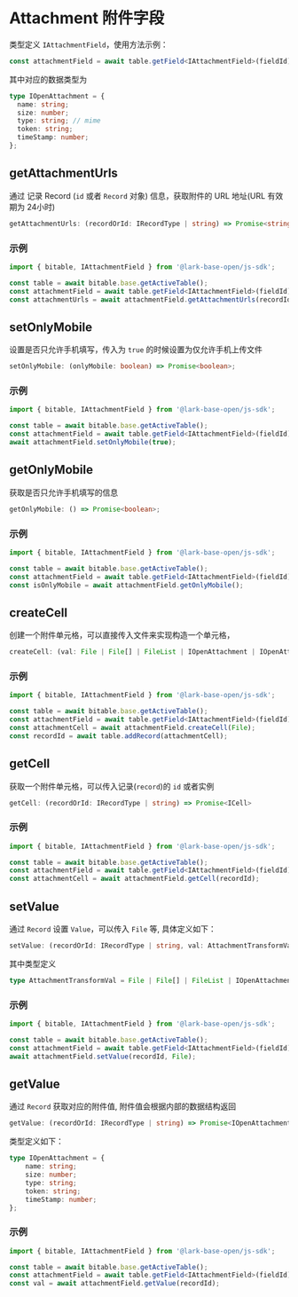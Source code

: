 # Attachment 附件字段
类型定义 `IAttachmentField`，使用方法示例：
```typescript
const attachmentField = await table.getField<IAttachmentField>(fieldId);
```
其中对应的数据类型为
```typescript
type IOpenAttachment = {
  name: string;
  size: number;
  type: string; // mime
  token: string;
  timeStamp: number;
};
```

## getAttachmentUrls
通过 记录 Record (`id` 或者 `Record` 对象) 信息，获取附件的 URL 地址(URL 有效期为 24小时)
```typescript
getAttachmentUrls: (recordOrId: IRecordType | string) => Promise<string[]>;
```
### 示例
```typescript
import { bitable, IAttachmentField } from '@lark-base-open/js-sdk';

const table = await bitable.base.getActiveTable();
const attachmentField = await table.getField<IAttachmentField>(fieldId);
const attachmentUrls = await attachmentField.getAttachmentUrls(recordId);
```

## setOnlyMobile
设置是否只允许手机填写，传入为 `true` 的时候设置为仅允许手机上传文件
```typescript
setOnlyMobile: (onlyMobile: boolean) => Promise<boolean>;
```
### 示例
```typescript
import { bitable, IAttachmentField } from '@lark-base-open/js-sdk';

const table = await bitable.base.getActiveTable();
const attachmentField = await table.getField<IAttachmentField>(fieldId);
await attachmentField.setOnlyMobile(true);
```

## getOnlyMobile
获取是否只允许手机填写的信息
```typescript
getOnlyMobile: () => Promise<boolean>;
```
### 示例
```typescript
import { bitable, IAttachmentField } from '@lark-base-open/js-sdk';

const table = await bitable.base.getActiveTable();
const attachmentField = await table.getField<IAttachmentField>(fieldId);
const isOnlyMobile = await attachmentField.getOnlyMobile();
```

## createCell
创建一个附件单元格，可以直接传入文件来实现构造一个单元格，
```typescript
createCell: (val: File | File[] | FileList | IOpenAttachment | IOpenAttachment[]) => Promise<ICell>;
```
### 示例
```typescript
import { bitable, IAttachmentField } from '@lark-base-open/js-sdk';

const table = await bitable.base.getActiveTable();
const attachmentField = await table.getField<IAttachmentField>(fieldId);
const attachmentCell = await attachmentField.createCell(File);
const recordId = await table.addRecord(attachmentCell);
```

## getCell
获取一个附件单元格，可以传入记录(`record`)的 `id` 或者实例
```typescript
getCell: (recordOrId: IRecordType | string) => Promise<ICell>
```
### 示例
```typescript
import { bitable, IAttachmentField } from '@lark-base-open/js-sdk';

const table = await bitable.base.getActiveTable();
const attachmentField = await table.getField<IAttachmentField>(fieldId);
const attachmentCell = await attachmentField.getCell(recordId);
```

## setValue
通过 `Record` 设置 `Value`，可以传入 `File` 等, 具体定义如下：
```typescript
setValue: (recordOrId: IRecordType | string, val: AttachmentTransformVal ) => Promise<boolean>;
```
其中类型定义
```typescript
type AttachmentTransformVal = File | File[] | FileList | IOpenAttachment | IOpenAttachment[];
```
### 示例
```typescript
import { bitable, IAttachmentField } from '@lark-base-open/js-sdk';

const table = await bitable.base.getActiveTable();
const attachmentField = await table.getField<IAttachmentField>(fieldId);
await attachmentField.setValue(recordId, File);
```

## getValue
通过 `Record` 获取对应的附件值, 附件值会根据内部的数据结构返回
```typescript
getValue: (recordOrId: IRecordType | string) => Promise<IOpenAttachment[]>;
```
类型定义如下：
```typescript
type IOpenAttachment = {
    name: string;
    size: number;
    type: string;
    token: string;
    timeStamp: number;
};
```
### 示例
```typescript
import { bitable, IAttachmentField } from '@lark-base-open/js-sdk';

const table = await bitable.base.getActiveTable();
const attachmentField = await table.getField<IAttachmentField>(fieldId);
const val = await attachmentField.getValue(recordId);
```